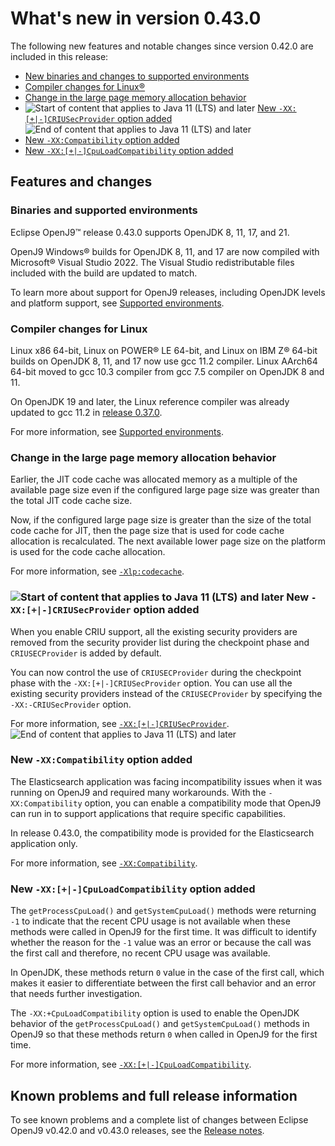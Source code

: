 <!--
* Copyright (c) 2017, 2024 IBM Corp. and others
*
* This program and the accompanying materials are made
* available under the terms of the Eclipse Public License 2.0
* which accompanies this distribution and is available at
* https://www.eclipse.org/legal/epl-2.0/ or the Apache
* License, Version 2.0 which accompanies this distribution and
* is available at https://www.apache.org/licenses/LICENSE-2.0.
*
* This Source Code may also be made available under the
* following Secondary Licenses when the conditions for such
* availability set forth in the Eclipse Public License, v. 2.0
* are satisfied: GNU General Public License, version 2 with
* the GNU Classpath Exception [1] and GNU General Public
* License, version 2 with the OpenJDK Assembly Exception [2].
*
* [1] https://www.gnu.org/software/classpath/license.html
* [2] https://openjdk.org/legal/assembly-exception.html
*
* SPDX-License-Identifier: EPL-2.0 OR Apache-2.0 OR GPL-2.0-only WITH Classpath-exception-2.0 OR GPL-2.0-only WITH OpenJDK-assembly-exception-1.0
-->

# What's new in version 0.43.0

The following new features and notable changes since version 0.42.0 are included in this release:

- [New binaries and changes to supported environments](#binaries-and-supported-environments)
- [Compiler changes for Linux&reg;](#compiler-changes-for-linux)
- [Change in the large page memory allocation behavior](#change-in-the-large-page-memory-allocation-behavior)
- ![Start of content that applies to Java 11 (LTS) and later](cr/java11plus.png) [New `-XX:[+|-]CRIUSecProvider` option added](#new-xx-criusecprovider-option-added) ![End of content that applies to Java 11 (LTS) and later](cr/java_close.png)
- [New `-XX:Compatibility` option added](#new-xxcompatibility-option-added)
- [New `-XX:[+|-]CpuLoadCompatibility` option added](#new-xx-cpuloadcompatibility-option-added)

## Features and changes

### Binaries and supported environments

Eclipse OpenJ9&trade; release 0.43.0 supports OpenJDK 8, 11, 17, and 21.

OpenJ9 Windows&reg; builds for OpenJDK 8, 11, and 17 are now compiled with Microsoft&reg; Visual Studio 2022. The Visual Studio redistributable files included with the build are updated to match.

To learn more about support for OpenJ9 releases, including OpenJDK levels and platform support, see [Supported environments](openj9_support.md).

### Compiler changes for Linux

Linux x86 64-bit, Linux on POWER&reg; LE 64-bit, and Linux on IBM Z&reg; 64-bit builds on OpenJDK 8, 11, and 17 now use gcc 11.2 compiler. Linux AArch64 64-bit moved to gcc 10.3 compiler from gcc 7.5 compiler on OpenJDK 8 and 11.

On OpenJDK 19 and later, the Linux reference compiler was already updated to gcc 11.2 in [release 0.37.0](version0.37.md).

For more information, see [Supported environments](openj9_support.md).

### Change in the large page memory allocation behavior

Earlier, the JIT code cache was allocated memory as a multiple of the available page size even if the configured large page size was greater than the total JIT code cache size.

Now, if the configured large page size is greater than the size of the total code cache for JIT, then the page size that is used for code cache allocation is recalculated. The next available lower page size on the platform is used for the code cache allocation.

For more information, see [`-Xlp:codecache`](xlpcodecache.md).

### ![Start of content that applies to Java 11 (LTS) and later](cr/java11plus.png) New `-XX:[+|-]CRIUSecProvider` option added

When you enable CRIU support, all the existing security providers are removed from the security provider list during the checkpoint phase and `CRIUSECProvider` is added by default.

You can now control the use of `CRIUSECProvider` during the checkpoint phase with the `-XX:[+|-]CRIUSecProvider` option. You can use all the existing security providers instead of the `CRIUSECProvider` by specifying the `-XX:-CRIUSecProvider` option.

For more information, see [`-XX:[+|-]CRIUSecProvider`](xxcriusecprovider.md). ![End of content that applies to Java 11 (LTS) and later](cr/java_close.png)

### New `-XX:Compatibility` option added

The Elasticsearch application was facing incompatibility issues when it was running on OpenJ9 and required many workarounds. With the `-XX:Compatibility` option, you can enable a compatibility mode that OpenJ9 can run in to support applications that require specific capabilities.

In release 0.43.0, the compatibility mode is provided for the Elasticsearch application only.

For more information, see [`-XX:Compatibility`](xxcompatibility.md).

### New `-XX:[+|-]CpuLoadCompatibility` option added

The `getProcessCpuLoad()` and `getSystemCpuLoad()` methods were returning `-1` to indicate that the recent CPU usage is not available when these methods were called in OpenJ9 for the first time. It was difficult to identify whether the reason for the `-1` value was an error or because the call was the first call and therefore, no recent CPU usage was available.

In OpenJDK, these methods return `0` value in the case of the first call, which makes it easier to differentiate between the first call behavior and an error that needs further investigation.

The `-XX:+CpuLoadCompatibility` option is used to enable the OpenJDK behavior of the `getProcessCpuLoad()` and `getSystemCpuLoad()` methods in OpenJ9 so that these methods return `0` when called in OpenJ9 for the first time.

For more information, see [`-XX:[+|-]CpuLoadCompatibility`](xxcpuloadcompatibility.md).

## Known problems and full release information

To see known problems and a complete list of changes between Eclipse OpenJ9 v0.42.0 and v0.43.0 releases, see the [Release notes](https://github.com/eclipse-openj9/openj9/blob/master/doc/release-notes/0.43/0.43.md).

<!-- ==== END OF TOPIC ==== version0.43.md ==== -->
